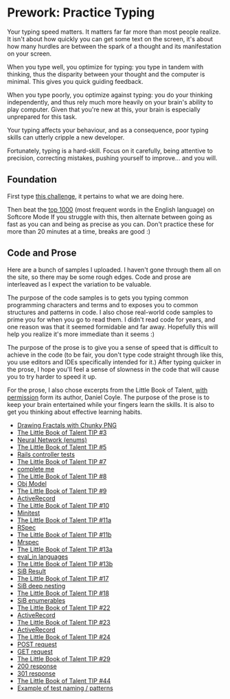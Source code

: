 Prework: Practice Typing
========================

Your typing speed matters. It matters far far more than most people realize.
It isn't about how quickly you can get some text on the screen, it's about
how many hurdles are between the spark of a thought and its manifestation on your screen.

When you type well, you optimize for typing: you type in tandem with thinking,
thus the disparity between your thought and the computer is minimal.
This gives you quick guiding feedback.

When you type poorly, you optimize against typing: you do your thinking independently,
and thus rely much more heavily on your brain's ability to play computer.
Given that you're new at this, your brain is especially unprepared for this task.

Your typing affects your behaviour, and as a consequence,
poor typing skills can utterly cripple a new developer.

Fortunately, typing is a hard-skill. Focus on it carefully, being attentive to precision,
correcting mistakes, pushing yourself to improve... and you will.


Foundation
----------

First type [this challenge](http://10fastfingers.com/text/52616-little-book-of-talent-tip8), it pertains to what we are doing here.

Then beat the [top 1000](http://10fastfingers.com/top1000) (most frequent words in the English language) on Softcore Mode
If you struggle with this, then alternate between going as fast as you can and being as precise as you can.
Don't practice these for more than 20 minutes at a time, breaks are good :)


Code and Prose
--------------

Here are a bunch of samples I uploaded. I haven't gone through them all on the site, so there may be some rough edges.
Code and prose are interleaved as I expect the variation to be valuable.

The purpose of the code samples is to gets you typing common programming characters and terms
and to exposes you to common structures and patterns in code. I also chose real-world code samples
to prime you for when you go to read them. I didn't read code for years, and one reason was that
it seemed formidable and far away. Hopefully this will help you realize it's more immediate than it seems :)

The purpose of the prose is to give you a sense of speed that is difficult to achieve in the code
(to be fair, you don't type code straight through like this, you use editors and IDEs specifically intended for it.)
After typing quicker in the prose, I hope you'll feel a sense of slowness in the code that will
cause you to try harder to speed it up.

For the prose, I also chose excerpts from the Little Book of Talent,
[with permission](https://twitter.com/DanielCoyle/status/667797548036440065) form its author, Daniel Coyle.
The purpose of the prose is to keep your brain entertained while your fingers learn the skills.
It is also to get you thinking about effective learning habits.

* [Drawing Fractals with Chunky PNG](http://10fastfingers.com/text/51460-dragon-curve-rb)
* [The Little Book of Talent TIP #3](http://10fastfingers.com/text/52613-little-book-of-talent-tip3)
* [Neural Network (enums)](http://10fastfingers.com/text/51461-prime-neural-network-rb)
* [The Little Book of Talent TIP #5](http://10fastfingers.com/text/52614-little-book-of-talent-tip5)
* [Rails controller tests](http://10fastfingers.com/text/51462-testing-a-rails-controller-rb)
* [The Little Book of Talent TIP #7](http://10fastfingers.com/text/52615-little-book-of-talent-tip7)
* [complete me](http://10fastfingers.com/text/51463-complete-me-rb)
* [The Little Book of Talent TIP #8](http://10fastfingers.com/text/52616-little-book-of-talent-tip8)
* [Obj Model](http://10fastfingers.com/text/51464-object-model-as-a-linked-list-of-objects-and-hashes-rb)
* [The Little Book of Talent TIP #9](http://10fastfingers.com/text/52617-little-book-of-talent-tip9)
* [ActiveRecord](http://10fastfingers.com/text/51465-active-record-example-rb)
* [The Little Book of Talent TIP #10](http://10fastfingers.com/text/52618-little-book-of-talent-tip10)
* [Minitest](http://10fastfingers.com/text/51466-minitest-unit-rb)
* [The Little Book of Talent TIP #11a](http://10fastfingers.com/text/52619-little-book-of-talent-tip11a)
* [RSpec](http://10fastfingers.com/text/51467-rspec-core-set-rb)
* [The Little Book of Talent TIP #11b](http://10fastfingers.com/text/52620-little-book-of-talent-tip11b)
* [Mrspec](http://10fastfingers.com/text/51468-mrspec-minitest-metadata-rb)
* [The Little Book of Talent TIP #13a](http://10fastfingers.com/text/52621-little-book-of-talent-tip13a)
* [eval_in languages](http://10fastfingers.com/text/51469-eval-in-constants-rb)
* [The Little Book of Talent TIP #13b](http://10fastfingers.com/text/52622-little-book-of-talent-tip13b)
* [SiB Result](http://10fastfingers.com/text/51470-seeing-is-believing-result-rb)
* [The Little Book of Talent TIP #17](http://10fastfingers.com/text/52623-little-book-of-talent-tip917)
* [SiB deep nesting](http://10fastfingers.com/text/51471-seeing-is-believing-event-stream-handlers-stream-json-events-rb)
* [The Little Book of Talent TIP #18](http://10fastfingers.com/text/52624-little-book-of-talent-tip18)
* [SiB enumerables](http://10fastfingers.com/text/51473-seeing-is-believing-binary-align-line-rb)
* [The Little Book of Talent TIP #22](http://10fastfingers.com/text/52625-little-book-of-talent-tip22)
* [ActiveRecord](http://10fastfingers.com/text/51474-active-record-association-relation-rb)
* [The Little Book of Talent TIP #23](http://10fastfingers.com/text/52626-little-book-of-talent-tip23)
* [ActiveRecord](http://10fastfingers.com/text/51472-active-record-base-rb)
* [The Little Book of Talent TIP #24](http://10fastfingers.com/text/52627-little-book-of-talent-tip24)
* [POST request](http://10fastfingers.com/text/51475-post-request-example)
* [GET request](http://10fastfingers.com/text/51476-get-request-example)
* [The Little Book of Talent TIP #29](http://10fastfingers.com/text/52628-little-book-of-talent-tip29)
* [200 response](http://10fastfingers.com/text/51477-http-response-200)
* [301 response](http://10fastfingers.com/text/51478-HTTP-response-301)
* [The Little Book of Talent TIP #44](http://10fastfingers.com/text/52629-little-book-of-talent-tip44)
* [Example of test naming / patterns](http://10fastfingers.com/text/51480-spec-binary-marker-spec-rb)

